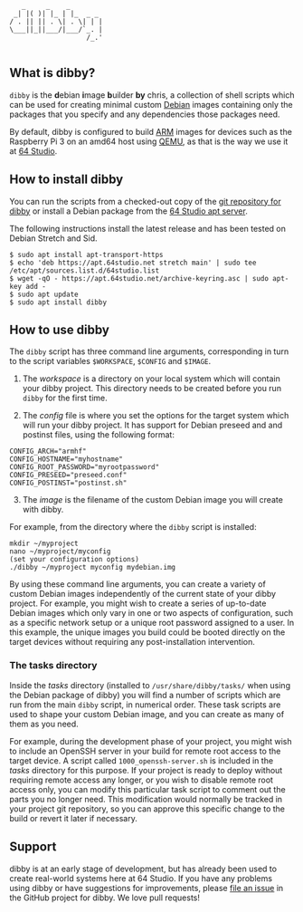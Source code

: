```            
   _     _    _  
 _| |( )| |_ | |_  _ _ 
/ . || || . \| . \| | |
\___||_||___/|___/`_. |
                   /_.'
         
```
## What is dibby?

`dibby` is the **d**ebian **i**mage **b**uilder **by** chris, a collection of shell scripts which can be used for creating minimal custom [Debian](https://www.debian.org/) images containing only the packages that you specify and any dependencies those packages need.

By default, dibby is configured to build [ARM](https://www.debian.org/ports/arm/) images for devices such as the Raspberry Pi 3 on an amd64 host using [QEMU](https://www.qemu.org/), as that is the way we use it at [64 Studio](https://64studio.com/).

## How to install dibby

You can run the scripts from a checked-out copy of the [git repository for dibby](https://github.com/64studio/dibby) or install a Debian package from the [64 Studio apt server](https://apt.64studio.net/).

The following instructions install the latest release and has been tested on Debian Stretch and Sid.

```
$ sudo apt install apt-transport-https
$ echo 'deb https://apt.64studio.net stretch main' | sudo tee /etc/apt/sources.list.d/64studio.list
$ wget -qO - https://apt.64studio.net/archive-keyring.asc | sudo apt-key add -
$ sudo apt update
$ sudo apt install dibby           
```

## How to use dibby

The `dibby` script has three command line arguments, corresponding in turn to the script variables `$WORKSPACE`, `$CONFIG` and `$IMAGE`. 

1. The _workspace_ is a directory on your local system which will contain your dibby project. This directory needs to be created before you run `dibby` for the first time.

2. The _config_ file is where you set the options for the target system which will run your dibby project. It has support for Debian preseed and and postinst files, using the following format:

```
CONFIG_ARCH="armhf"
CONFIG_HOSTNAME="myhostname"
CONFIG_ROOT_PASSWORD="myrootpassword"
CONFIG_PRESEED="preseed.conf"
CONFIG_POSTINST="postinst.sh"
```

3. The _image_ is the filename of the custom Debian image you will create with dibby.

For example, from the directory where the `dibby` script is installed:

```
mkdir ~/myproject
nano ~/myproject/myconfig
(set your configuration options)
./dibby ~/myproject myconfig mydebian.img
```

By using these command line arguments, you can create a variety of custom Debian images independently of the current state of your dibby project. For example, you might wish to create a series of up-to-date Debian images which only vary in one or two aspects of configuration, such as a specific network setup or a unique root password assigned to a user. In this example, the unique images you build could be booted directly on the target devices without requiring any post-installation intervention.

### The tasks directory

Inside the _tasks_ directory (installed to `/usr/share/dibby/tasks/` when using the Debian package of dibby) you will find a number of scripts which are run from the main `dibby` script, in numerical order. These task scripts are used to shape your custom Debian image, and you can create as many of them as you need.

For example, during the development phase of your project, you might wish to include an OpenSSH server in your build for remote root access to the target device. A script called `1000_openssh-server.sh` is included in the _tasks_ directory for this purpose. If your project is ready to deploy without requiring remote access any longer, or you wish to disable remote root access only, you can modify this particular task script to comment out the parts you no longer need. This modification would normally be tracked in your project git repository, so you can approve this specific change to the build or revert it later if necessary.

## Support

dibby is at an early stage of development, but has already been used to create real-world systems here at 64 Studio. If you have any problems using dibby or have suggestions for improvements, please [file an issue](https://github.com/64studio/dibby/issues) in the GitHub project for dibby. We love pull requests!
